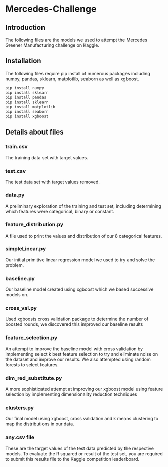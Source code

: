 # Mercedes-Challenge
## Introduction

The following files are the models we used to attempt the Mercedes Greener Manufacturing challenge on Kaggle.

## Installation

The following files require pip install of numerous packages including numpy, pandas, sklearn, matplotlib, seaborn as well as xgboost.
```bash
pip install numpy
pip install sklearn
pip install pandas
pip install sklearn
pip install matplotlib
pip install seaborn
pip install xgboost

```

## Details about files
### train.csv
The training data set with target values.

### test.csv
The test data set with target values removed.

### data.py
A preliminary exploration of the training and test set, including determining which features were categorical, binary or constant.

### feature_distribution.py
A file used to print the values and distribution of our 8 categorical features.

### simpleLinear.py
Our initial primitive linear regression model we used to try and solve the problem.

### baseline.py  
Our baseline model created using xgboost which we based successive models on.

### cross_val.py
Used xgboosts cross validation package to determine the number of boosted rounds, we discovered this improved our baseline results

### feature_selection.py
An attempt to improve the baseline model with cross validation by implementing select k best feature selection to try and eliminate noise on the dataset and improve our results. We also attempted using random forests to select features.

### dim_red_substitute.py
A more sophisticated attempt at improving our xgboost model using feature selection by implementing dimensionality reduction techniques

### clusters.py
Our final model using xgboost, cross validation and k means clustering to map the distributions in our data.

### any.csv file
These are the target values of the test data predicted by the respective models. To evaluate the R squared or result of the test set, you are required to submit this results file to the Kaggle competition leaderboard.

